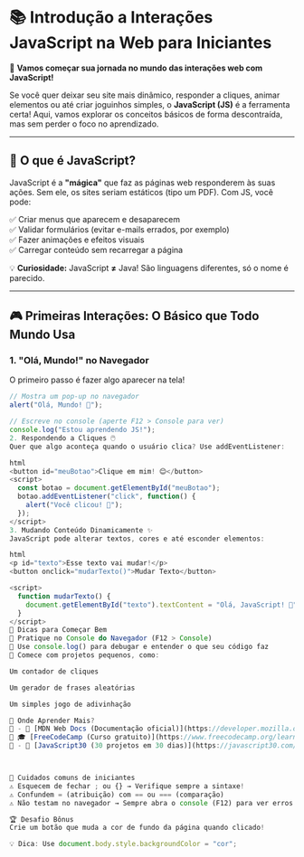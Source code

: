 # 📚 Introdução a Interações JavaScript na Web para Iniciantes

🚀 **Vamos começar sua jornada no mundo das interações web com JavaScript!**

Se você quer deixar seu site mais dinâmico, responder a cliques, animar elementos ou até criar joguinhos simples, o **JavaScript (JS)** é a ferramenta certa! Aqui, vamos explorar os conceitos básicos de forma descontraída, mas sem perder o foco no aprendizado.

---

## 🔹 O que é JavaScript?
JavaScript é a **"mágica"** que faz as páginas web responderem às suas ações. Sem ele, os sites seriam estáticos (tipo um PDF). Com JS, você pode:

✅ Criar menus que aparecem e desaparecem  
✅ Validar formulários (evitar e-mails errados, por exemplo)  
✅ Fazer animações e efeitos visuais  
✅ Carregar conteúdo sem recarregar a página  

💡 **Curiosidade:** JavaScript **≠** Java! São linguagens diferentes, só o nome é parecido.

---

## 🎮 Primeiras Interações: O Básico que Todo Mundo Usa

### 1. "Olá, Mundo!" no Navegador
O primeiro passo é fazer algo aparecer na tela!

```javascript
// Mostra um pop-up no navegador
alert("Olá, Mundo! 👋");  

// Escreve no console (aperte F12 > Console para ver)
console.log("Estou aprendendo JS!");  
2. Respondendo a Cliques 🖱️
Quer que algo aconteça quando o usuário clica? Use addEventListener:

html
<button id="meuBotao">Clique em mim! 😊</button>
<script>
  const botao = document.getElementById("meuBotao");
  botao.addEventListener("click", function() {
    alert("Você clicou! 🎉");
  });
</script>
3. Mudando Conteúdo Dinamicamente ✨
JavaScript pode alterar textos, cores e até esconder elementos:

html
<p id="texto">Esse texto vai mudar!</p>
<button onclick="mudarTexto()">Mudar Texto</button>

<script>
  function mudarTexto() {
    document.getElementById("texto").textContent = "Olá, JavaScript! 🚀";
  }
</script>
🌟 Dicas para Começar Bem
🔸 Pratique no Console do Navegador (F12 > Console)
🔸 Use console.log() para debugar e entender o que seu código faz
🔸 Comece com projetos pequenos, como:

Um contador de cliques

Um gerador de frases aleatórias

Um simples jogo de adivinhação

📖 Onde Aprender Mais?
🔗 - 📘 [MDN Web Docs (Documentação oficial)](https://developer.mozilla.org/pt-BR/docs/Web/JavaScript)
🔗 🎓 [FreeCodeCamp (Curso gratuito)](https://www.freecodecamp.org/learn/javascript-algorithms-and-data-structures/)
🔗 - 🧪 [JavaScript30 (30 projetos em 30 dias)](https://javascript30.com/)



🚨 Cuidados comuns de iniciantes
⚠️ Esquecem de fechar ; ou {} → Verifique sempre a sintaxe!
⚠️ Confundem = (atribuição) com == ou === (comparação)
⚠️ Não testam no navegador → Sempre abra o console (F12) para ver erros.

🏆 Desafio Bônus
Crie um botão que muda a cor de fundo da página quando clicado!

💡 Dica: Use document.body.style.backgroundColor = "cor";